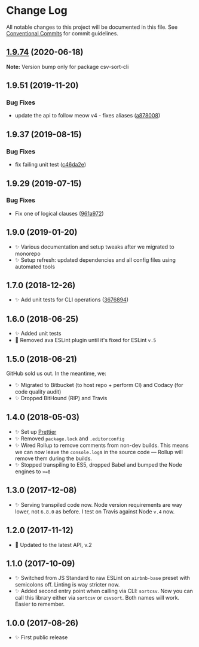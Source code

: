 # Change Log

All notable changes to this project will be documented in this file.
See [Conventional Commits](https://conventionalcommits.org) for commit guidelines.

## [1.9.74](https://gitlab.com/codsen/codsen/compare/csv-sort-cli@1.9.73...csv-sort-cli@1.9.74) (2020-06-18)

**Note:** Version bump only for package csv-sort-cli





## 1.9.51 (2019-11-20)

### Bug Fixes

- update the api to follow meow v4 - fixes aliases ([a878008](https://gitlab.com/codsen/codsen/commit/a878008cbb291466382d8a9256fde189b11bef6c))

## 1.9.37 (2019-08-15)

### Bug Fixes

- fix failing unit test ([c46da2e](https://gitlab.com/codsen/codsen/commit/c46da2e))

## 1.9.29 (2019-07-15)

### Bug Fixes

- Fix one of logical clauses ([961a972](https://gitlab.com/codsen/codsen/commit/961a972))

## 1.9.0 (2019-01-20)

- ✨ Various documentation and setup tweaks after we migrated to monorepo
- ✨ Setup refresh: updated dependencies and all config files using automated tools

## 1.7.0 (2018-12-26)

- ✨ Add unit tests for CLI operations ([3676894](https://gitlab.com/codsen/codsen/tree/master/packages/csv-sort-cli/commits/3676894))

## 1.6.0 (2018-06-25)

- ✨ Added unit tests
- 🔧 Removed ava ESLint plugin until it's fixed for ESLint `v.5`

## 1.5.0 (2018-06-21)

GitHub sold us out. In the meantime, we:

- ✨ Migrated to Bitbucket (to host repo + perform CI) and Codacy (for code quality audit)
- ✨ Dropped BitHound (RIP) and Travis

## 1.4.0 (2018-05-03)

- ✨ Set up [Prettier](https://prettier.io)
- ✨ Removed `package.lock` and `.editorconfig`
- ✨ Wired Rollup to remove comments from non-dev builds. This means we can now leave the `console.log`s in the source code — Rollup will remove them during the builds.
- ✨ Stopped transpiling to ES5, dropped Babel and bumped the Node engines to `>=8`

## 1.3.0 (2017-12-08)

- ✨ Serving transpiled code now. Node version requirements are way lower, not `6.8.0` as before. I test on Travis against Node `v.4` now.

## 1.2.0 (2017-11-12)

- 🔧 Updated to the latest API, v.2

## 1.1.0 (2017-10-09)

- ✨ Switched from JS Standard to raw ESLint on `airbnb-base` preset with semicolons off. Linting is way stricter now.
- ✨ Added second entry point when calling via CLI: `sortcsv`. Now you can call this library either via `sortcsv` or `csvsort`. Both names will work. Easier to remember.

## 1.0.0 (2017-08-26)

- ✨ First public release
